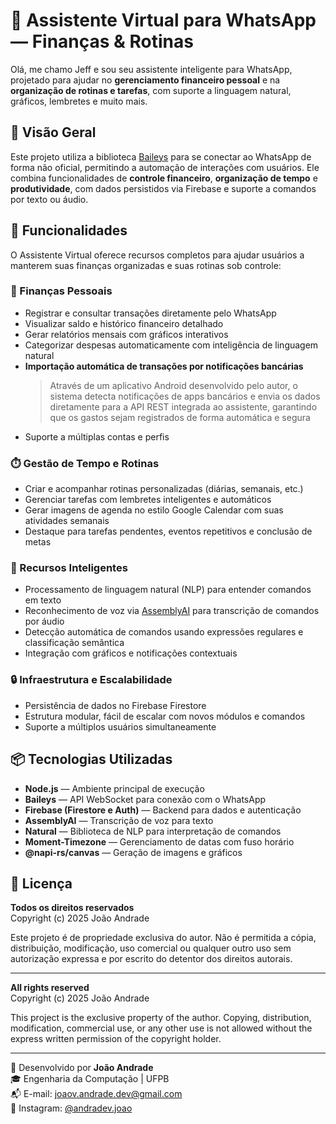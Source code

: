 # 🤖 Assistente Virtual para WhatsApp — Finanças & Rotinas

Olá, me chamo Jeff e sou seu assistente inteligente para WhatsApp, projetado para ajudar no **gerenciamento financeiro pessoal** e na **organização de rotinas e tarefas**, com suporte a linguagem natural, gráficos, lembretes e muito mais.

## 📌 Visão Geral

Este projeto utiliza a biblioteca [Baileys](https://github.com/WhiskeySockets/Baileys) para se conectar ao WhatsApp de forma não oficial, permitindo a automação de interações com usuários. Ele combina funcionalidades de **controle financeiro**, **organização de tempo** e **produtividade**, com dados persistidos via Firebase e suporte a comandos por texto ou áudio.

## 🔧 Funcionalidades

O Assistente Virtual oferece recursos completos para ajudar usuários a manterem suas finanças organizadas e suas rotinas sob controle:

### 💸 Finanças Pessoais

- Registrar e consultar transações diretamente pelo WhatsApp
- Visualizar saldo e histórico financeiro detalhado
- Gerar relatórios mensais com gráficos interativos
- Categorizar despesas automaticamente com inteligência de linguagem natural
- **Importação automática de transações por notificações bancárias**
  > Através de um aplicativo Android desenvolvido pelo autor, o sistema detecta notificações de apps bancários e envia os dados diretamente para a API REST integrada ao assistente, garantindo que os gastos sejam registrados de forma automática e segura
- Suporte a múltiplas contas e perfis

### ⏱️ Gestão de Tempo e Rotinas

- Criar e acompanhar rotinas personalizadas (diárias, semanais, etc.)
- Gerenciar tarefas com lembretes inteligentes e automáticos
- Gerar imagens de agenda no estilo Google Calendar com suas atividades semanais
- Destaque para tarefas pendentes, eventos repetitivos e conclusão de metas

### 🧠 Recursos Inteligentes

- Processamento de linguagem natural (NLP) para entender comandos em texto
- Reconhecimento de voz via [AssemblyAI](https://www.assemblyai.com/) para transcrição de comandos por áudio
- Detecção automática de comandos usando expressões regulares e classificação semântica
- Integração com gráficos e notificações contextuais

### 🔒 Infraestrutura e Escalabilidade

- Persistência de dados no Firebase Firestore
- Estrutura modular, fácil de escalar com novos módulos e comandos
- Suporte a múltiplos usuários simultaneamente

## 📦 Tecnologias Utilizadas

- **Node.js** — Ambiente principal de execução
- **Baileys** — API WebSocket para conexão com o WhatsApp
- **Firebase (Firestore e Auth)** — Backend para dados e autenticação
- **AssemblyAI** — Transcrição de voz para texto
- **Natural** — Biblioteca de NLP para interpretação de comandos
- **Moment-Timezone** — Gerenciamento de datas com fuso horário
- **@napi-rs/canvas** — Geração de imagens e gráficos

## 📄 Licença

**Todos os direitos reservados**  
Copyright (c) 2025 João Andrade

Este projeto é de propriedade exclusiva do autor. Não é permitida a cópia, distribuição, modificação, uso comercial ou qualquer outro uso sem autorização expressa e por escrito do detentor dos direitos autorais.

---

**All rights reserved**  
Copyright (c) 2025 João Andrade

This project is the exclusive property of the author. Copying, distribution, modification, commercial use, or any other use is not allowed without the express written permission of the copyright holder.

---

👤 Desenvolvido por **João Andrade**  
🎓 Engenharia da Computação | UFPB  
📬 E-mail: [joaov.andrade.dev@gmail.com](mailto:joaov.andrade.dev@gmail.com)  
📸 Instagram: [@andradev.joao](https://instagram.com/andradev.joao)
